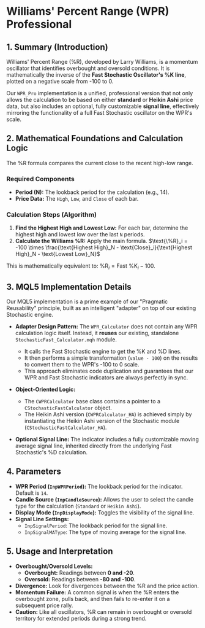 # Williams' Percent Range (WPR) Professional

## 1. Summary (Introduction)

Williams' Percent Range (%R), developed by Larry Williams, is a momentum oscillator that identifies overbought and oversold conditions. It is mathematically the inverse of the **Fast Stochastic Oscillator's %K line**, plotted on a negative scale from -100 to 0.

Our `WPR_Pro` implementation is a unified, professional version that not only allows the calculation to be based on either **standard** or **Heikin Ashi** price data, but also includes an optional, fully customizable **signal line**, effectively mirroring the functionality of a full Fast Stochastic oscillator on the WPR's scale.

## 2. Mathematical Foundations and Calculation Logic

The %R formula compares the current close to the recent high-low range.

### Required Components

* **Period (N):** The lookback period for the calculation (e.g., 14).
* **Price Data:** The `High`, `Low`, and `Close` of each bar.

### Calculation Steps (Algorithm)

1. **Find the Highest High and Lowest Low:** For each bar, determine the highest high and lowest low over the last `N` periods.
2. **Calculate the Williams %R:** Apply the main formula.
    $\text{\%R}_i = -100 \times \frac{\text{Highest High}_N - \text{Close}_i}{\text{Highest High}_N - \text{Lowest Low}_N}$

This is mathematically equivalent to: $\text{\%R}_i = \text{Fast \%K}_i - 100$.

## 3. MQL5 Implementation Details

Our MQL5 implementation is a prime example of our "Pragmatic Reusability" principle, built as an intelligent "adapter" on top of our existing Stochastic engine.

* **Adapter Design Pattern:** The `WPR_Calculator` does not contain any WPR calculation logic itself. Instead, it **reuses** our existing, standalone `StochasticFast_Calculator.mqh` module.
  * It calls the Fast Stochastic engine to get the %K and %D lines.
  * It then performs a simple transformation (`value - 100`) on the results to convert them to the WPR's -100 to 0 scale.
  * This approach eliminates code duplication and guarantees that our WPR and Fast Stochastic indicators are always perfectly in sync.

* **Object-Oriented Logic:**
  * The `CWPRCalculator` base class contains a pointer to a `CStochasticFastCalculator` object.
  * The Heikin Ashi version (`CWPRCalculator_HA`) is achieved simply by instantiating the Heikin Ashi version of the Stochastic module (`CStochasticFastCalculator_HA`).

* **Optional Signal Line:** The indicator includes a fully customizable moving average signal line, inherited directly from the underlying Fast Stochastic's %D calculation.

## 4. Parameters

* **WPR Period (`InpWPRPeriod`):** The lookback period for the indicator. Default is `14`.
* **Candle Source (`InpCandleSource`):** Allows the user to select the candle type for the calculation (`Standard` or `Heikin Ashi`).
* **Display Mode (`InpDisplayMode`):** Toggles the visibility of the signal line.
* **Signal Line Settings:**
  * `InpSignalPeriod`: The lookback period for the signal line.
  * `InpSignalMAType`: The type of moving average for the signal line.

## 5. Usage and Interpretation

* **Overbought/Oversold Levels:**
  * **Overbought:** Readings between **0 and -20**.
  * **Oversold:** Readings between **-80 and -100**.
* **Divergence:** Look for divergences between the %R and the price action.
* **Momentum Failure:** A common signal is when the %R enters the overbought zone, pulls back, and then fails to re-enter it on a subsequent price rally.
* **Caution:** Like all oscillators, %R can remain in overbought or oversold territory for extended periods during a strong trend.
